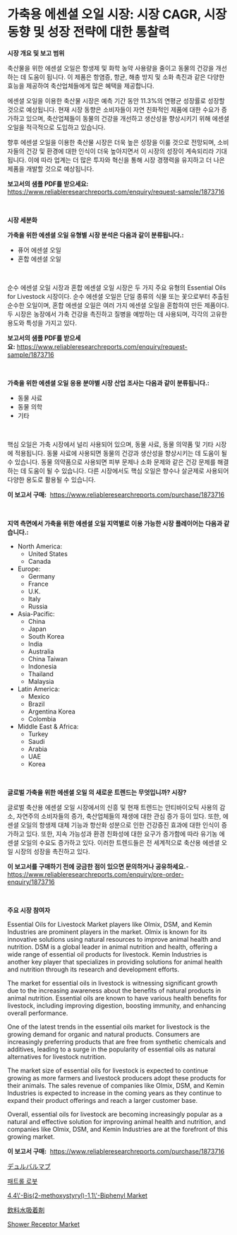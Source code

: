 <p><h1>가축용 에센셜 오일 시장: 시장 CAGR, 시장 동향 및 성장 전략에 대한 통찰력</h1></p><p><strong>시장 개요 및 보고 범위</strong></p>
<p><p>축산물을 위한 에센셜 오일은 항생제 및 화학 농약 사용량을 줄이고 동물의 건강을 개선하는 데 도움이 됩니다. 이 제품은 항염증, 항균, 해충 방지 및 소화 촉진과 같은 다양한 효능을 제공하여 축산업체들에게 많은 혜택을 제공합니다.</p><p>에센셜 오일을 이용한 축산물 시장은 예측 기간 동안 11.3%의 연평균 성장률로 성장할 것으로 예상됩니다. 현재 시장 동향은 소비자들이 자연 친화적인 제품에 대한 수요가 증가하고 있으며, 축산업체들이 동물의 건강을 개선하고 생산성을 향상시키기 위해 에센셜 오일을 적극적으로 도입하고 있습니다.</p><p>향후 에센셜 오일을 이용한 축산물 시장은 더욱 높은 성장을 이룰 것으로 전망되며, 소비자들의 건강 및 환경에 대한 인식이 더욱 높아지면서 이 시장의 성장이 계속되리라 기대됩니다. 이에 따라 업계는 더 많은 투자와 혁신을 통해 시장 경쟁력을 유지하고 더 나은 제품을 개발할 것으로 예상됩니다.</p></p>
<p><strong>보고서의 샘플 PDF를 받으세요:</strong> <a href="https://www.reliableresearchreports.com/enquiry/request-sample/1873716">https://www.reliableresearchreports.com/enquiry/request-sample/1873716</a></p>
<p>&nbsp;</p>
<p><strong>시장 세분화</strong></p>
<p><strong>가축을 위한 에센셜 오일 유형별 시장 분석은 다음과 같이 분류됩니다.:</strong></p>
<p><ul><li>퓨어 에센셜 오일</li><li>혼합 에센셜 오일</li></ul></p>
<p>&nbsp;</p>
<p><p>순수 에센셜 오일 시장과 혼합 에센셜 오일 시장은 두 가지 주요 유형의 Essential Oils for Livestock 시장이다. 순수 에센셜 오일은 단일 종류의 식물 또는 꽃으로부터 추출된 순수한 오일이며, 혼합 에센셜 오일은 여러 가지 에센셜 오일을 혼합하여 만든 제품이다. 두 시장은 농장에서 가축 건강을 촉진하고 질병을 예방하는 데 사용되며, 각각의 고유한 용도와 특성을 가지고 있다.</p></p>
<p><strong>보고서의 샘플 PDF를 받으세요:</strong>&nbsp;<a href="https://www.reliableresearchreports.com/enquiry/request-sample/1873716">https://www.reliableresearchreports.com/enquiry/request-sample/1873716</a></p>
<p>&nbsp;</p>
<p><strong> 가축을 위한 에센셜 오일 응용 분야별 시장 산업 조사는 다음과 같이 분류됩니다.:</strong></p>
<p><ul><li>동물 사료</li><li>동물 의학</li><li>기타</li></ul></p>
<p>&nbsp;</p>
<p><p>핵심 오일은 가축 시장에서 널리 사용되어 있으며, 동물 사료, 동물 의약품 및 기타 시장에 적용됩니다. 동물 사료에 사용되면 동물의 건강과 생산성을 향상시키는 데 도움이 될 수 있습니다. 동물 의약품으로 사용되면 피부 문제나 소화 문제와 같은 건강 문제를 해결하는 데 도움이 될 수 있습니다. 다른 시장에서도 핵심 오일은 향수나 살균제로 사용되어 다양한 용도로 활용될 수 있습니다.</p></p>
<p><strong>이 보고서 구매:</strong>&nbsp; <a href="https://www.reliableresearchreports.com/purchase/1873716">https://www.reliableresearchreports.com/purchase/1873716</a></p>
<p>&nbsp;</p>
<p><strong>지역 측면에서 가축을 위한 에센셜 오일 지역별로 이용 가능한 시장 플레이어는 다음과 같습니다.:</strong></p>
<p><ul>
    <li>
        North America:
        <ul>
            <li>United States</li>
            <li>Canada</li>
        </ul>
    </li>
    <li>
        Europe:
        <ul>
            <li>Germany</li>
            <li>France</li>
            <li>U.K.</li>
            <li>Italy</li>
            <li>Russia</li>
        </ul>
    </li>
    <li>
        Asia-Pacific:
        <ul>
            <li>China</li>
            <li>Japan</li>
            <li>South Korea</li>
            <li>India</li>
            <li>Australia</li>
            <li>China Taiwan</li>
            <li>Indonesia</li>
            <li>Thailand</li>
            <li>Malaysia</li>
        </ul>
    </li>
    <li>
        Latin America:
        <ul>
            <li>Mexico</li>
            <li>Brazil</li>
            <li>Argentina Korea</li>
            <li>Colombia</li>
        </ul>
    </li>
    <li>
        Middle East & Africa:
        <ul>
            <li>Turkey</li>
            <li>Saudi</li>
            <li>Arabia</li>
            <li>UAE</li>
            <li>Korea</li>
        </ul>
    </li>
    </ul></p>
<p>&nbsp;</p>
<p><strong>글로벌 가축을 위한 에센셜 오일 의 새로운 트렌드는 무엇입니까? 시장?</strong></p>
<p><p>글로벌 축산용 에센셜 오일 시장에서의 신흥 및 현재 트렌드는 안티바이오틱 사용의 감소, 자연주의 소비자들의 증가, 축산업체들의 재생에 대한 관심 증가 등이 있다. 또한, 에센셜 오일의 항생제 대체 기능과 항산화 성분으로 인한 건강증진 효과에 대한 인식이 증가하고 있다. 또한, 지속 가능성과 환경 친화성에 대한 요구가 증가함에 따라 유기농 에센셜 오일의 수요도 증가하고 있다. 이러한 트렌드들은 전 세계적으로 축산용 에센셜 오일 시장의 성장을 촉진하고 있다.</p></p>
<p><strong>이 보고서를 구매하기 전에 궁금한 점이 있으면 문의하거나 공유하세요.</strong>- <a href="https://www.reliableresearchreports.com/enquiry/pre-order-enquiry/1873716">https://www.reliableresearchreports.com/enquiry/pre-order-enquiry/1873716</a></p>
<p>&nbsp;</p>
<p><strong>주요 시장 참여자</strong></p>
<p><p>Essential Oils for Livestock Market players like Olmix, DSM, and Kemin Industries are prominent players in the market. Olmix is known for its innovative solutions using natural resources to improve animal health and nutrition. DSM is a global leader in animal nutrition and health, offering a wide range of essential oil products for livestock. Kemin Industries is another key player that specializes in providing solutions for animal health and nutrition through its research and development efforts.</p><p>The market for essential oils in livestock is witnessing significant growth due to the increasing awareness about the benefits of natural products in animal nutrition. Essential oils are known to have various health benefits for livestock, including improving digestion, boosting immunity, and enhancing overall performance.</p><p>One of the latest trends in the essential oils market for livestock is the growing demand for organic and natural products. Consumers are increasingly preferring products that are free from synthetic chemicals and additives, leading to a surge in the popularity of essential oils as natural alternatives for livestock nutrition.</p><p>The market size of essential oils for livestock is expected to continue growing as more farmers and livestock producers adopt these products for their animals. The sales revenue of companies like Olmix, DSM, and Kemin Industries is expected to increase in the coming years as they continue to expand their product offerings and reach a larger customer base.</p><p>Overall, essential oils for livestock are becoming increasingly popular as a natural and effective solution for improving animal health and nutrition, and companies like Olmix, DSM, and Kemin Industries are at the forefront of this growing market.</p></p>
<p><strong>이 보고서 구매:</strong>&nbsp;&nbsp;<a href="https://www.reliableresearchreports.com/purchase/1873716">https://www.reliableresearchreports.com/purchase/1873716</a></p>
<p><p><a href="https://github.com/wkuactfdzwizk06/Market-Research-Report-List-1/blob/main/26269233166.md">デュルバルマブ</a></p><p><a href="https://medium.com/@mathieu.rico66/%ED%8C%A8%ED%8A%B8%EB%A1%A4-%EB%A1%9C%EB%B4%87-%EC%8B%9C%EC%9E%A5-%EA%B7%9C%EB%AA%A8-%EB%B0%8F-%EC%8B%9C%EC%9E%A5-%EB%8F%99%ED%96%A5-%EC%A0%84%EB%B0%98%EC%A0%81%EC%9D%B8-%EC%82%B0%EC%97%85-%EA%B0%9C%EC%9A%94-2024%EB%85%84%EB%B6%80%ED%84%B0-2031%EB%85%84%EA%B9%8C%EC%A7%80-392c542a08c6">패트롤 로봇</a></p><p><a href="https://issuu.com/reportprime-2/docs/44-bis2-methoxystyryl-11-biphenyl-market-size-2030">4,4\'-Bis(2-methoxystyryl)-1,1\'-Biphenyl Market</a></p><p><a href="https://medium.com/@at15984/%E9%A3%B2%E6%96%99%E6%B0%B4%E5%90%B8%E7%9D%80%E5%89%A4%E5%B8%82%E5%A0%B4%E8%A6%8F%E6%A8%A1-cagr-%E3%83%88%E3%83%AC%E3%83%B3%E3%83%89-2024%E5%B9%B4%E3%81%8B%E3%82%892030%E5%B9%B4-13b1beb0c92c">飲料水吸着剤</a></p><p><a href="https://github.com/ChiragRp1/Market-Research-Report-List-3/blob/main/shower-receptor-market.md">Shower Receptor Market</a></p></p>
